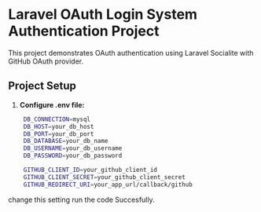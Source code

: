 [//]: # (<p align="center"><a href="https://laravel.com" target="_blank"><img src="https://raw.githubusercontent.com/laravel/art/master/logo-lockup/5%20SVG/2%20CMYK/1%20Full%20Color/laravel-logolockup-cmyk-red.svg" width="400" alt="Laravel Logo"></a></p>)

[//]: # ()
[//]: # (<p align="center">)

[//]: # (<a href="https://github.com/laravel/framework/actions"><img src="https://github.com/laravel/framework/workflows/tests/badge.svg" alt="Build Status"></a>)

[//]: # (<a href="https://packagist.org/packages/laravel/framework"><img src="https://img.shields.io/packagist/dt/laravel/framework" alt="Total Downloads"></a>)

[//]: # (<a href="https://packagist.org/packages/laravel/framework"><img src="https://img.shields.io/packagist/v/laravel/framework" alt="Latest Stable Version"></a>)

[//]: # (<a href="https://packagist.org/packages/laravel/framework"><img src="https://img.shields.io/packagist/l/laravel/framework" alt="License"></a>)

[//]: # (</p>)

[//]: # ()
[//]: # (## About Laravel)

[//]: # ()
[//]: # (Laravel is a web application framework with expressive, elegant syntax. We believe development must be an enjoyable and creative experience to be truly fulfilling. Laravel takes the pain out of development by easing common tasks used in many web projects, such as:)

[//]: # ()
[//]: # (- [Simple, fast routing engine]&#40;https://laravel.com/docs/routing&#41;.)

[//]: # (- [Powerful dependency injection container]&#40;https://laravel.com/docs/container&#41;.)

[//]: # (- Multiple back-ends for [session]&#40;https://laravel.com/docs/session&#41; and [cache]&#40;https://laravel.com/docs/cache&#41; storage.)

[//]: # (- Expressive, intuitive [database ORM]&#40;https://laravel.com/docs/eloquent&#41;.)

[//]: # (- Database agnostic [schema migrations]&#40;https://laravel.com/docs/migrations&#41;.)

[//]: # (- [Robust background job processing]&#40;https://laravel.com/docs/queues&#41;.)

[//]: # (- [Real-time event broadcasting]&#40;https://laravel.com/docs/broadcasting&#41;.)

[//]: # ()
[//]: # (Laravel is accessible, powerful, and provides tools required for large, robust applications.)

[//]: # ()
[//]: # (## Learning Laravel)

[//]: # ()
[//]: # (Laravel has the most extensive and thorough [documentation]&#40;https://laravel.com/docs&#41; and video tutorial library of all modern web application frameworks, making it a breeze to get started with the framework.)

[//]: # ()
[//]: # (You may also try the [Laravel Bootcamp]&#40;https://bootcamp.laravel.com&#41;, where you will be guided through building a modern Laravel application from scratch.)

[//]: # ()
[//]: # (If you don't feel like reading, [Laracasts]&#40;https://laracasts.com&#41; can help. Laracasts contains over 2000 video tutorials on a range of topics including Laravel, modern PHP, unit testing, and JavaScript. Boost your skills by digging into our comprehensive video library.)

[//]: # ()
[//]: # (## Laravel Sponsors)

[//]: # ()
[//]: # (We would like to extend our thanks to the following sponsors for funding Laravel development. If you are interested in becoming a sponsor, please visit the [Laravel Partners program]&#40;https://partners.laravel.com&#41;.)

[//]: # ()
[//]: # (### Premium Partners)

[//]: # ()
[//]: # (- **[Vehikl]&#40;https://vehikl.com/&#41;**)

[//]: # (- **[Tighten Co.]&#40;https://tighten.co&#41;**)

[//]: # (- **[WebReinvent]&#40;https://webreinvent.com/&#41;**)

[//]: # (- **[Kirschbaum Development Group]&#40;https://kirschbaumdevelopment.com&#41;**)

[//]: # (- **[64 Robots]&#40;https://64robots.com&#41;**)

[//]: # (- **[Curotec]&#40;https://www.curotec.com/services/technologies/laravel/&#41;**)

[//]: # (- **[Cyber-Duck]&#40;https://cyber-duck.co.uk&#41;**)

[//]: # (- **[DevSquad]&#40;https://devsquad.com/hire-laravel-developers&#41;**)

[//]: # (- **[Jump24]&#40;https://jump24.co.uk&#41;**)

[//]: # (- **[Redberry]&#40;https://redberry.international/laravel/&#41;**)

[//]: # (- **[Active Logic]&#40;https://activelogic.com&#41;**)

[//]: # (- **[byte5]&#40;https://byte5.de&#41;**)

[//]: # (- **[OP.GG]&#40;https://op.gg&#41;**)

[//]: # ()
[//]: # (## Contributing)

[//]: # ()
[//]: # (Thank you for considering contributing to the Laravel framework! The contribution guide can be found in the [Laravel documentation]&#40;https://laravel.com/docs/contributions&#41;.)

[//]: # ()
[//]: # (## Code of Conduct)

[//]: # ()
[//]: # (In order to ensure that the Laravel community is welcoming to all, please review and abide by the [Code of Conduct]&#40;https://laravel.com/docs/contributions#code-of-conduct&#41;.)

[//]: # ()
[//]: # (## Security Vulnerabilities)

[//]: # ()
[//]: # (If you discover a security vulnerability within Laravel, please send an e-mail to Taylor Otwell via [taylor@laravel.com]&#40;mailto:taylor@laravel.com&#41;. All security vulnerabilities will be promptly addressed.)

[//]: # ()
[//]: # (## License)

[//]: # ()
[//]: # (The Laravel framework is open-sourced software licensed under the [MIT license]&#40;https://opensource.org/licenses/MIT&#41;.)

# Laravel OAuth Login System Authentication Project

This project demonstrates OAuth authentication using Laravel Socialite with GitHub OAuth provider.

## Project Setup

1. **Configure .env file:**
   ```bash
    DB_CONNECTION=mysql
    DB_HOST=your_db_host
    DB_PORT=your_db_port
    DB_DATABASE=your_db_name
    DB_USERNAME=your_db_username
    DB_PASSWORD=your_db_password

    GITHUB_CLIENT_ID=your_github_client_id
    GITHUB_CLIENT_SECRET=your_github_client_secret
    GITHUB_REDIRECT_URI=your_app_url/callback/github

change this setting run the code Succesfully.
